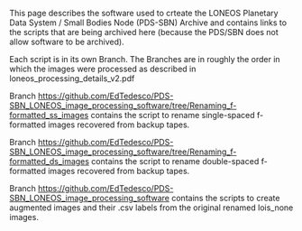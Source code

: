 This page describes the software used to crteate the LONEOS Planetary Data System / Small Bodies Node (PDS-SBN) Archive and contains links to the scripts that are being archived here (because the PDS/SBN does not allow software to be archived). 

Each script is in its own Branch. The Branches are in roughly the order in which the images were processed as described in loneos_processing_details_v2.pdf 

Branch https://github.com/EdTedesco/PDS-SBN_LONEOS_image_processing_software/tree/Renaming_f-formatted_ss_images contains the script to rename single-spaced f-formatted images recovered from backup tapes.

Branch https://github.com/EdTedesco/PDS-SBN_LONEOS_image_processing_software/tree/Renaming_f-formatted_ds_images contains the script to rename double-spaced f-formatted images recovered from backup tapes.

Branch https://github.com/EdTedesco/PDS-SBN_LONEOS_image_processing_software contains the scripts to create augmented images and their .csv labels from the original renamed lois_none images. 
